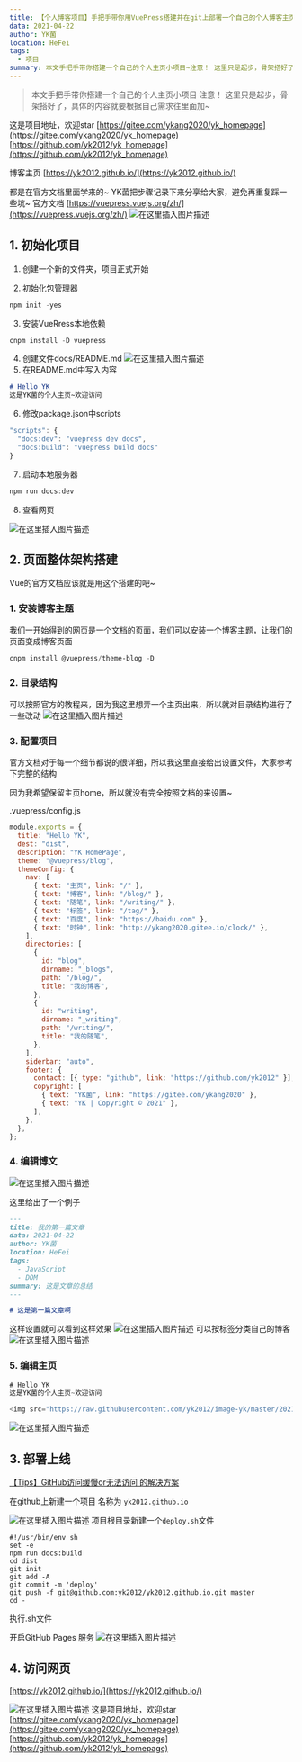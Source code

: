 ```yaml
---
title: 【个人博客项目】手把手带你用VuePress搭建并在git上部署一个自己的个人博客主页v0.1（简易版）
data: 2021-04-22
author: YK菌
location: HeFei
tags:
  - 项目
summary: 本文手把手带你搭建一个自己的个人主页小项目~注意！ 这里只是起步，骨架搭好了，具体的内容就要根据自己需求往里面加~
---
```



> 本文手把手带你搭建一个自己的个人主页小项目
> 注意！ 这里只是起步，骨架搭好了，具体的内容就要根据自己需求往里面加~

这是项目地址，欢迎star
[https://gitee.com/ykang2020/yk_homepage](https://gitee.com/ykang2020/yk_homepage)
[https://github.com/yk2012/yk_homepage](https://github.com/yk2012/yk_homepage)

博客主页
[https://yk2012.github.io/](https://yk2012.github.io/)


都是在官方文档里面学来的~ 
YK菌把步骤记录下来分享给大家，避免再重复踩一些坑~
官方文档 [https://vuepress.vuejs.org/zh/](https://vuepress.vuejs.org/zh/)
![在这里插入图片描述](https://img-blog.csdnimg.cn/20210422200213581.png?x-oss-process=image/watermark,type_ZmFuZ3poZW5naGVpdGk,shadow_10,text_aHR0cHM6Ly9ibG9nLmNzZG4ubmV0L3dlaXhpbl80NDk3MjAwOA==,size_16,color_FFFFFF,t_70)

## 1. 初始化项目
1. 创建一个新的文件夹，项目正式开始

2. 初始化包管理器

```powershell
npm init -yes
```

3. 安装VueRress本地依赖

```powershell
cnpm install -D vuepress
```

4. 创建文件docs/README.md
![在这里插入图片描述](https://img-blog.csdnimg.cn/2021042214352193.png)
5. 在README.md中写入内容

```markdown
# Hello YK
这是YK菌的个人主页~欢迎访问
```
6. 修改package.json中scripts

```javascript
"scripts": {
  "docs:dev": "vuepress dev docs",
  "docs:build": "vuepress build docs"
}
```
7. 启动本地服务器

```powershell
npm run docs:dev
```
8. 查看网页

![在这里插入图片描述](https://img-blog.csdnimg.cn/20210422144130765.png?x-oss-process=image/watermark,type_ZmFuZ3poZW5naGVpdGk,shadow_10,text_aHR0cHM6Ly9ibG9nLmNzZG4ubmV0L3dlaXhpbl80NDk3MjAwOA==,size_16,color_FFFFFF,t_70)

## 2. 页面整体架构搭建
Vue的官方文档应该就是用这个搭建的吧~

### 1. 安装博客主题
我们一开始得到的网页是一个文档的页面，我们可以安装一个博客主题，让我们的页面变成博客页面

```powershell
cnpm install @vuepress/theme-blog -D
```
### 2. 目录结构
可以按照官方的教程来，因为我这里想弄一个主页出来，所以就对目录结构进行了一些改动
![在这里插入图片描述](https://img-blog.csdnimg.cn/20210422200714942.png)
### 3. 配置项目
官方文档对于每一个细节都说的很详细，所以我这里直接给出设置文件，大家参考下完整的结构

因为我希望保留主页home，所以就没有完全按照文档的来设置~


.vuepress/config.js
```javascript
module.exports = {
  title: "Hello YK",
  dest: "dist",
  description: "YK HomePage",
  theme: "@vuepress/blog",
  themeConfig: {
    nav: [
      { text: "主页", link: "/" },
      { text: "博客", link: "/blog/" },
      { text: "随笔", link: "/writing/" },
      { text: "标签", link: "/tag/" },
      { text: "百度", link: "https://baidu.com" },
      { text: "时钟", link: "http://ykang2020.gitee.io/clock/" },
    ],
    directories: [
      {
        id: "blog",
        dirname: "_blogs",
        path: "/blog/",
        title: "我的博客",
      },
      {
        id: "writing",
        dirname: "_writing",
        path: "/writing/",
        title: "我的随笔",
      },
    ],
    siderbar: "auto",
    footer: {
      contact: [{ type: "github", link: "https://github.com/yk2012" }],
      copyright: [
        { text: "YK菌", link: "https://gitee.com/ykang2020" },
        { text: "YK | Copyright © 2021" },
      ],
    },
  },
};
```
### 4. 编辑博文
![在这里插入图片描述](https://img-blog.csdnimg.cn/20210422201307288.png)

这里给出了一个例子

```markdown
---
title: 我的第一篇文章
data: 2021-04-22
author: YK菌
location: HeFei
tags:
  - JavaScript
  - DOM
summary: 这是文章的总结
---

# 这是第一篇文章啊
```

这样设置就可以看到这样效果
![在这里插入图片描述](https://img-blog.csdnimg.cn/20210422201715523.png?x-oss-process=image/watermark,type_ZmFuZ3poZW5naGVpdGk,shadow_10,text_aHR0cHM6Ly9ibG9nLmNzZG4ubmV0L3dlaXhpbl80NDk3MjAwOA==,size_16,color_FFFFFF,t_70)
可以按标签分类自己的博客
![在这里插入图片描述](https://img-blog.csdnimg.cn/20210422201758151.png?x-oss-process=image/watermark,type_ZmFuZ3poZW5naGVpdGk,shadow_10,text_aHR0cHM6Ly9ibG9nLmNzZG4ubmV0L3dlaXhpbl80NDk3MjAwOA==,size_16,color_FFFFFF,t_70)

### 5. 编辑主页

```javascript
# Hello YK
这是YK菌的个人主页~欢迎访问

<img src="https://raw.githubusercontent.com/yk2012/image-yk/master/20210422/YK菌.kpl2nkte2z4.jpg" width="100px" />
```

![在这里插入图片描述](https://img-blog.csdnimg.cn/20210422201636127.png?x-oss-process=image/watermark,type_ZmFuZ3poZW5naGVpdGk,shadow_10,text_aHR0cHM6Ly9ibG9nLmNzZG4ubmV0L3dlaXhpbl80NDk3MjAwOA==,size_16,color_FFFFFF,t_70)

## 3. 部署上线

[【Tips】GitHub访问缓慢or无法访问 的解决方案](https://blog.csdn.net/weixin_44972008/article/details/116035482)

在github上新建一个项目 名称为 `yk2012.github.io`

![在这里插入图片描述](https://img-blog.csdnimg.cn/20210422225401140.png?x-oss-process=image/watermark,type_ZmFuZ3poZW5naGVpdGk,shadow_10,text_aHR0cHM6Ly9ibG9nLmNzZG4ubmV0L3dlaXhpbl80NDk3MjAwOA==,size_16,color_FFFFFF,t_70)
项目根目录新建一个`deploy.sh`文件

```shell
#!/usr/bin/env sh
set -e
npm run docs:build
cd dist
git init
git add -A
git commit -m 'deploy'
git push -f git@github.com:yk2012/yk2012.github.io.git master
cd - 
```
执行.sh文件

开启GitHub Pages 服务
![在这里插入图片描述](https://img-blog.csdnimg.cn/20210422235726667.png?x-oss-process=image/watermark,type_ZmFuZ3poZW5naGVpdGk,shadow_10,text_aHR0cHM6Ly9ibG9nLmNzZG4ubmV0L3dlaXhpbl80NDk3MjAwOA==,size_16,color_FFFFFF,t_70)
## 4. 访问网页


[https://yk2012.github.io/](https://yk2012.github.io/)

![在这里插入图片描述](https://img-blog.csdnimg.cn/20210422235845271.png?x-oss-process=image/watermark,type_ZmFuZ3poZW5naGVpdGk,shadow_10,text_aHR0cHM6Ly9ibG9nLmNzZG4ubmV0L3dlaXhpbl80NDk3MjAwOA==,size_16,color_FFFFFF,t_70)
这是项目地址，欢迎star
[https://gitee.com/ykang2020/yk_homepage](https://gitee.com/ykang2020/yk_homepage)
[https://github.com/yk2012/yk_homepage](https://github.com/yk2012/yk_homepage)